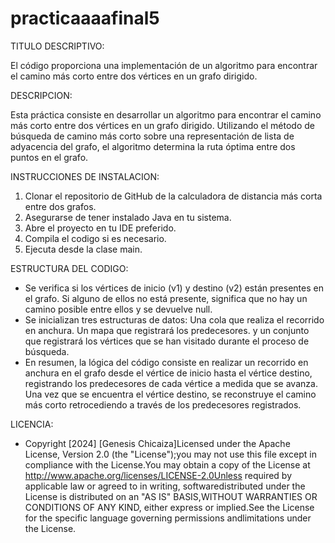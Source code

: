 # practicaaaafinal5
TITULO DESCRIPTIVO: 

El código proporciona una implementación de un algoritmo para encontrar el camino más corto entre dos vértices en un grafo dirigido.

DESCRIPCION:  

Esta práctica consiste en desarrollar un algoritmo para encontrar el camino más corto entre dos vértices en un grafo dirigido. Utilizando el método de búsqueda de camino más corto sobre una representación de lista de adyacencia del grafo, el algoritmo determina la ruta óptima entre dos puntos en el grafo.

INSTRUCCIONES DE INSTALACION:

1. Clonar el repositorio de GitHub de la calculadora de distancia más corta entre dos grafos.
2. Asegurarse de tener instalado Java en tu sistema.
3. Abre el proyecto en tu IDE preferido.
4. Compila el codigo si es necesario.
5. Ejecuta desde la clase main.

ESTRUCTURA DEL CODIGO: 

- Se verifica si los vértices de inicio (v1) y destino (v2) están presentes en el grafo. Si alguno de ellos no está presente, significa que no hay un camino posible entre ellos y se devuelve null.
- Se inicializan tres estructuras de datos: Una cola que realiza el recorrido en anchura. Un mapa que registrará los predecesores. y un conjunto que registrará los vértices que se han visitado durante el proceso de búsqueda.
- En resumen, la lógica del código consiste en realizar un recorrido en anchura en el grafo desde el vértice de inicio hasta el vértice destino, registrando los predecesores de cada vértice a medida que se avanza. Una vez que se encuentra el vértice destino, se reconstruye el camino más corto retrocediendo a través de los predecesores registrados.

LICENCIA: 

- Copyright [2024] [Genesis Chicaiza]Licensed under the Apache License, Version 2.0 (the "License");you may not use this file except in compliance with the License.You may obtain a copy of the License at http://www.apache.org/licenses/LICENSE-2.0Unless required by applicable law or agreed to in writing, softwaredistributed under the License is distributed on an "AS IS" BASIS,WITHOUT WARRANTIES OR CONDITIONS OF ANY KIND, either express or implied.See the License for the specific language governing permissions andlimitations under the License.